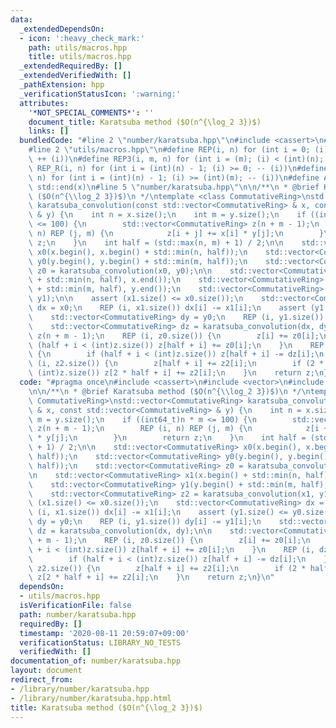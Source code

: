 ```yaml
---
data:
  _extendedDependsOn:
  - icon: ':heavy_check_mark:'
    path: utils/macros.hpp
    title: utils/macros.hpp
  _extendedRequiredBy: []
  _extendedVerifiedWith: []
  _pathExtension: hpp
  _verificationStatusIcon: ':warning:'
  attributes:
    '*NOT_SPECIAL_COMMENTS*': ''
    document_title: Karatsuba method ($O(n^{\log_2 3})$)
    links: []
  bundledCode: "#line 2 \"number/karatsuba.hpp\"\n#include <cassert>\n#include <vector>\n\
    #line 2 \"utils/macros.hpp\"\n#define REP(i, n) for (int i = 0; (i) < (int)(n);\
    \ ++ (i))\n#define REP3(i, m, n) for (int i = (m); (i) < (int)(n); ++ (i))\n#define\
    \ REP_R(i, n) for (int i = (int)(n) - 1; (i) >= 0; -- (i))\n#define REP3R(i, m,\
    \ n) for (int i = (int)(n) - 1; (i) >= (int)(m); -- (i))\n#define ALL(x) std::begin(x),\
    \ std::end(x)\n#line 5 \"number/karatsuba.hpp\"\n\n/**\n * @brief Karatsuba method\
    \ ($O(n^{\\log_2 3})$)\n */\ntemplate <class CommutativeRing>\nstd::vector<CommutativeRing>\
    \ karatsuba_convolution(const std::vector<CommutativeRing> & x, const std::vector<CommutativeRing>\
    \ & y) {\n    int n = x.size();\n    int m = y.size();\n    if ((int64_t)n * m\
    \ <= 100) {\n        std::vector<CommutativeRing> z(n + m - 1);\n        REP (i,\
    \ n) REP (j, m) {\n            z[i + j] += x[i] * y[j];\n        }\n        return\
    \ z;\n    }\n    int half = (std::max(n, m) + 1) / 2;\n\n    std::vector<CommutativeRing>\
    \ x0(x.begin(), x.begin() + std::min(n, half));\n    std::vector<CommutativeRing>\
    \ y0(y.begin(), y.begin() + std::min(m, half));\n    std::vector<CommutativeRing>\
    \ z0 = karatsuba_convolution(x0, y0);\n\n    std::vector<CommutativeRing> x1(x.begin()\
    \ + std::min(n, half), x.end());\n    std::vector<CommutativeRing> y1(y.begin()\
    \ + std::min(m, half), y.end());\n    std::vector<CommutativeRing> z2 = karatsuba_convolution(x1,\
    \ y1);\n\n    assert (x1.size() <= x0.size());\n    std::vector<CommutativeRing>\
    \ dx = x0;\n    REP (i, x1.size()) dx[i] -= x1[i];\n    assert (y1.size() <= y0.size());\n\
    \    std::vector<CommutativeRing> dy = y0;\n    REP (i, y1.size()) dy[i] -= y1[i];\n\
    \    std::vector<CommutativeRing> dz = karatsuba_convolution(dx, dy);\n\n    std::vector<CommutativeRing>\
    \ z(n + m - 1);\n    REP (i, z0.size()) {\n        z[i] += z0[i];\n        if\
    \ (half + i < (int)z.size()) z[half + i] += z0[i];\n    }\n    REP (i, dz.size())\
    \ {\n        if (half + i < (int)z.size()) z[half + i] -= dz[i];\n    }\n    REP\
    \ (i, z2.size()) {\n        z[half + i] += z2[i];\n        if (2 * half + i <\
    \ (int)z.size()) z[2 * half + i] += z2[i];\n    }\n    return z;\n}\n"
  code: "#pragma once\n#include <cassert>\n#include <vector>\n#include \"utils/macros.hpp\"\
    \n\n/**\n * @brief Karatsuba method ($O(n^{\\log_2 3})$)\n */\ntemplate <class\
    \ CommutativeRing>\nstd::vector<CommutativeRing> karatsuba_convolution(const std::vector<CommutativeRing>\
    \ & x, const std::vector<CommutativeRing> & y) {\n    int n = x.size();\n    int\
    \ m = y.size();\n    if ((int64_t)n * m <= 100) {\n        std::vector<CommutativeRing>\
    \ z(n + m - 1);\n        REP (i, n) REP (j, m) {\n            z[i + j] += x[i]\
    \ * y[j];\n        }\n        return z;\n    }\n    int half = (std::max(n, m)\
    \ + 1) / 2;\n\n    std::vector<CommutativeRing> x0(x.begin(), x.begin() + std::min(n,\
    \ half));\n    std::vector<CommutativeRing> y0(y.begin(), y.begin() + std::min(m,\
    \ half));\n    std::vector<CommutativeRing> z0 = karatsuba_convolution(x0, y0);\n\
    \n    std::vector<CommutativeRing> x1(x.begin() + std::min(n, half), x.end());\n\
    \    std::vector<CommutativeRing> y1(y.begin() + std::min(m, half), y.end());\n\
    \    std::vector<CommutativeRing> z2 = karatsuba_convolution(x1, y1);\n\n    assert\
    \ (x1.size() <= x0.size());\n    std::vector<CommutativeRing> dx = x0;\n    REP\
    \ (i, x1.size()) dx[i] -= x1[i];\n    assert (y1.size() <= y0.size());\n    std::vector<CommutativeRing>\
    \ dy = y0;\n    REP (i, y1.size()) dy[i] -= y1[i];\n    std::vector<CommutativeRing>\
    \ dz = karatsuba_convolution(dx, dy);\n\n    std::vector<CommutativeRing> z(n\
    \ + m - 1);\n    REP (i, z0.size()) {\n        z[i] += z0[i];\n        if (half\
    \ + i < (int)z.size()) z[half + i] += z0[i];\n    }\n    REP (i, dz.size()) {\n\
    \        if (half + i < (int)z.size()) z[half + i] -= dz[i];\n    }\n    REP (i,\
    \ z2.size()) {\n        z[half + i] += z2[i];\n        if (2 * half + i < (int)z.size())\
    \ z[2 * half + i] += z2[i];\n    }\n    return z;\n}\n"
  dependsOn:
  - utils/macros.hpp
  isVerificationFile: false
  path: number/karatsuba.hpp
  requiredBy: []
  timestamp: '2020-08-11 20:59:07+09:00'
  verificationStatus: LIBRARY_NO_TESTS
  verifiedWith: []
documentation_of: number/karatsuba.hpp
layout: document
redirect_from:
- /library/number/karatsuba.hpp
- /library/number/karatsuba.hpp.html
title: Karatsuba method ($O(n^{\log_2 3})$)
---
```

